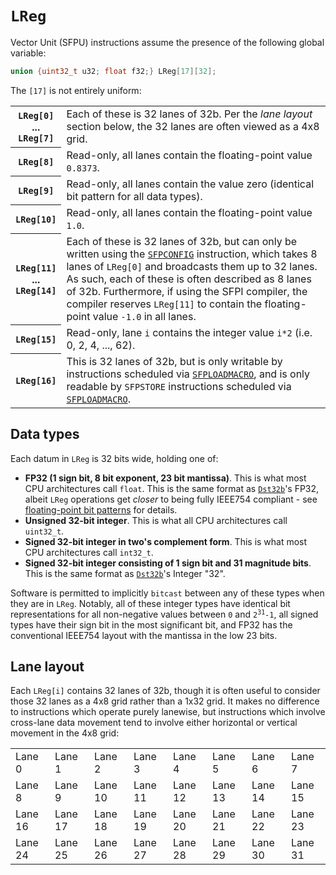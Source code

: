 # `LReg`

Vector Unit (SFPU) instructions assume the presence of the following global variable:

```c
union {uint32_t u32; float f32;} LReg[17][32];
```

The `[17]` is not entirely uniform:
<table><tr><th><code>LReg[0]</code><br/>...<br/><code>LReg[7]</code></th><td>Each of these is 32 lanes of 32b. Per the <em>lane layout</em> section below, the 32 lanes are often viewed as a 4x8 grid.</td></tr>
<tr><th><code>LReg[8]</code></th><td>Read-only, all lanes contain the floating-point value <code>0.8373</code>.</td></tr>
<tr><th><code>LReg[9]</code></th><td>Read-only, all lanes contain the value zero (identical bit pattern for all data types).</td></tr>
<tr><th><code>LReg[10]</code></th><td>Read-only, all lanes contain the floating-point value <code>1.0</code>.</td></tr>
<tr><th><code>LReg[11]</code><br/>...<br/><code>LReg[14]</code></th><td>Each of these is 32 lanes of 32b, but can only be written using the <a href="SFPCONFIG.md"><code>SFPCONFIG</code></a> instruction, which takes 8 lanes of <code>LReg[0]</code> and broadcasts them up to 32 lanes. As such, each of these is often described as 8 lanes of 32b. Furthermore, if using the SFPI compiler, the compiler reserves <code>LReg[11]</code> to contain the floating-point value <code>-1.0</code> in all lanes.</td></tr>
<tr><th><code>LReg[15]</code></th><td>Read-only, lane <code>i</code> contains the integer value <code>i*2</code> (i.e. 0, 2, 4, ..., 62).</td></tr>
<tr><th><code>LReg[16]</code></th><td>This is 32 lanes of 32b, but is only writable by instructions scheduled via <a href="SFPLOADMACRO.md"><code>SFPLOADMACRO</code></a>, and is only readable by <code>SFPSTORE</code> instructions scheduled via <a href="SFPLOADMACRO.md"><code>SFPLOADMACRO</code></a>.</td></tr></table>

## Data types

Each datum in `LReg` is 32 bits wide, holding one of:
* **FP32 (1 sign bit, 8 bit exponent, 23 bit mantissa)**. This is what most CPU architectures call `float`. This is the same format as [`Dst32b`](Dst.md)'s FP32, albeit `LReg` operations get _closer_ to being fully IEEE754 compliant - see [floating-point bit patterns](FloatBitPatterns.md) for details.
* **Unsigned 32-bit integer**. This is what all CPU architectures call `uint32_t`.
* **Signed 32-bit integer in two's complement form**. This is what most CPU architectures call `int32_t`.
* **Signed 32-bit integer consisting of 1 sign bit and 31 magnitude bits**. This is the same format as [`Dst32b`](Dst.md)'s Integer "32".

Software is permitted to implicitly `bitcast` between any of these types when they are in `LReg`. Notably, all of these integer types have identical bit representations for all non-negative values between `0` and <code>2<sup>31</sup>-1</code>, all signed types have their sign bit in the most significant bit, and FP32 has the conventional IEEE754 layout with the mantissa in the low 23 bits.

## Lane layout

Each `LReg[i]` contains 32 lanes of 32b, though it is often useful to consider those 32 lanes as a 4x8 grid rather than a 1x32 grid. It makes no difference to instructions which operate purely lanewise, but instructions which involve cross-lane data movement tend to involve either horizontal or vertical movement in the 4x8 grid:

<table><tr><td>Lane 0</td><td>Lane 1</td><td>Lane 2</td><td>Lane 3</td><td>Lane 4</td><td>Lane 5</td><td>Lane 6</td><td>Lane 7</td></tr>
<tr><td>Lane 8</td><td>Lane 9</td><td>Lane 10</td><td>Lane 11</td><td>Lane 12</td><td>Lane 13</td><td>Lane 14</td><td>Lane 15</td></tr>
<tr><td>Lane 16</td><td>Lane 17</td><td>Lane 18</td><td>Lane 19</td><td>Lane 20</td><td>Lane 21</td><td>Lane 22</td><td>Lane 23</td></tr>
<tr><td>Lane 24</td><td>Lane 25</td><td>Lane 26</td><td>Lane 27</td><td>Lane 28</td><td>Lane 29</td><td>Lane 30</td><td>Lane 31</td></tr></table>
